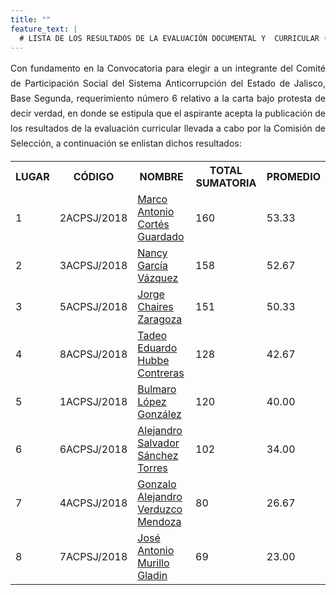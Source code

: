 ```yaml
---
title: ""
feature_text: |
  # LISTA DE LOS RESULTADOS DE LA EVALUACIÓN DOCUMENTAL Y  CURRICULAR (CÉDULAS DE EVALUACIÓN)
---
```

<div style="text-align:justify; line-height: 1.5rem"><span>Con fundamento en la Convocatoria para elegir a un integrante del Comité de Participación Social del Sistema Anticorrupción del Estado de Jalisco, Base Segunda, requerimiento número 6 relativo a la carta bajo protesta de decir verdad, en donde se estipula que el aspirante acepta la publicación de los resultados de la evaluación curricular llevada a cabo por la Comisión de Selección, a continuación se enlistan dichos resultados: 
</span></div>
<p></p>
<p></p>
<table class="table3"><tbody>

<tr><th><b>LUGAR</b></th><th><b>CÓDIGO</b></th><th><b>NOMBRE</b></th><th><b>TOTAL SUMATORIA</b></th><th><b>PROMEDIO</b></th></tr>


<tr><td>1</td><td><div><span>2ACPSJ/2018</span></div></td><td><a href="/cedulas/02ACPSJ2018Ev.Doc.pdf">Marco Antonio Cortés Guardado</a><span style="color:#75bec4;"></span></td><td><div><span>160</span></div></td><td><div><span>53.33</span></div></td></tr>
<tr><td>2</td><td><div><span>3ACPSJ/2018</span></div></td><td><a href="/cedulas/03ACPSJ2018Ev.Doc.pdf">Nancy García Vázquez</a><span style="color:#75bec4;"></span></td><td><div><span>158</span></div></td><td><div><span>52.67</span></div></td></tr>

<tr><td>3</td><td><div><span>5ACPSJ/2018</span></div></td><td><a href="/cedulas/05ACPSJ2018Ev.Doc.pdf">Jorge Chaires Zaragoza</a><span style="color:#75bec4;"></span></td><td><div><span>151</span></div></td><td><div><span>50.33</span></div></td></tr>

<tr><td>4</td><td><div><span>8ACPSJ/2018</span></div></td><td><a href="/cedulas/08ACPSJ2018Ev.Doc.pdf">Tadeo Eduardo Hubbe Contreras</a><span style="color:#75bec4;"></span></td><td><div><span>128</span></div></td><td><div><span>42.67</span></div></td></tr>

<tr><td>5</td><td><div><span>1ACPSJ/2018</span></div></td><td><a href="/cedulas/01ACPSJ2018Ev.Doc.pdf">Bulmaro López González</a><span style="color:#75bec4;"></span></td><td><div><span>120</span></div></td><td><div><span>40.00</span></div></td></tr>

<tr><td>6</td><td><div><span>6ACPSJ/2018</span></div></td><td><a href="/cedulas/06ACPSJ2018Ev.Doc.pdf">Alejandro Salvador Sánchez Torres</a><span style="color:#75bec4;"></span></td><td><div><span>102</span></div></td><td><div><span>34.00</span></div></td></tr>

<tr><td>7</td><td><div><span>4ACPSJ/2018</span></div></td><td><a href="/cedulas/04ACPSJ2018Ev.Doc.pdf">Gonzalo Alejandro Verduzco Mendoza</a><span style="color:#75bec4;"></span></td><td><div><span>80</span></div></td><td><div><span>26.67</span></div></td></tr>

<tr><td>8</td><td><div><span>7ACPSJ/2018</span></div></td><td><a href="/cedulas/07ACPSJ2018Ev.Doc.pdf">José Antonio Murillo Gladin</a><span style="color:#75bec4;"></span></td><td><div><span>69</span></div></td><td><div><span>23.00</span></div></td></tr>


</tbody></table>

<p></p>


